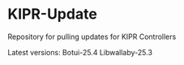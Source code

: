 # KIPR-Update
Repository for pulling updates for KIPR Controllers

Latest versions:
Botui-25.4
Libwallaby-25.3
